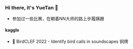### Hi there, it's YueTan 👋

<!--
[![yuetan1988's github stats](https://github-readme-stats.vercel.app/api?username=yuetan1988&theme=vue)](https://github.com/yuetan1988)
-->

- 参加过一些比赛，在朝着NN大师的路上步履蹒跚

#### kaggle

- 🥉 BirdCLEF 2022 - Identify bird calls in soundscapes 铜牌
